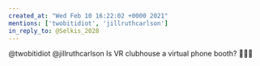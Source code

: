 ```yaml
---
created_at: "Wed Feb 10 16:22:02 +0000 2021"
mentions: ['twobitidiot', 'jillruthcarlson']
in_reply_to: @Selkis_2028
---
```


@twobitidiot @jillruthcarlson Is VR clubhouse a virtual phone booth? 🤔🤔🤔